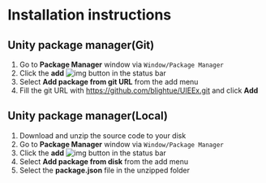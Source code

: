 # **Installation instructions**

## Unity package manager(Git)

1. Go to **Package Manager** window via `Window/Package Manager`
2. Click the **add** ![img](https://docs.unity3d.com/uploads/Main/iconAdd.png) button in the status bar
3. Select **Add package from git URL** from the add menu
4. Fill the git URL with https://github.com/blightue/UIEEx.git and click **Add**

## Unity package manager(Local)

1. Download and unzip the source code to your disk
2. Go to **Package Manager** window via `Window/Package Manager`
3. Click the **add** ![img](https://docs.unity3d.com/uploads/Main/iconAdd.png) button in the status bar
4. Select **Add package from disk** from the add menu
5. Select the **package.json** file in the unzipped folder